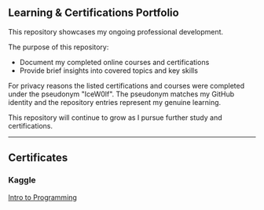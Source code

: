 ## Learning & Certifications Portfolio

This repository showcases my ongoing professional development.

The purpose of this repository:
- Document my completed online courses and certifications
- Provide brief insights into covered topics and key skills

For privacy reasons the listed certifications and courses were completed under the pseudonym "IceW0lf".
The pseudonym matches my GitHub identity and the repository entries represent my genuine learning.

This repository will continue to grow as I pursue further study and certifications.

---
## Certificates
### Kaggle
[Intro to Programming](https://github.com/IceW0lf/learning-portfolio/tree/main/Kaggle/01%20-%20Intro%20to%20Programming#readme)
